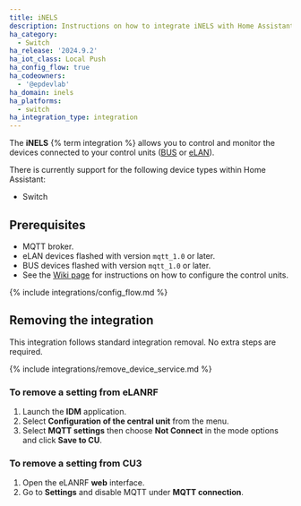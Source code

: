 ```yaml
---
title: iNELS
description: Instructions on how to integrate iNELS with Home Assistant.
ha_category:
  - Switch
ha_release: '2024.9.2'
ha_iot_class: Local Push
ha_config_flow: true
ha_codeowners:
  - '@epdevlab'
ha_domain: inels
ha_platforms:
  - switch
ha_integration_type: integration
---
```


The **iNELS** {% term integration %} allows you to control and monitor the devices connected to your control units ([BUS](https://www.elkoep.com/wired) or [eLAN](https://www.elkoep.com/wireless)).

There is currently support for the following device types within Home Assistant:

- Switch

## Prerequisites

- MQTT broker.
- eLAN devices flashed with version `mqtt_1.0` or later.
- BUS devices flashed with version `mqtt_1.0` or later.
- See the [Wiki page](https://wiki.inels.com/) for instructions on how to configure the control units.

{% include integrations/config_flow.md %}

## Removing the integration

This integration follows standard integration removal. No extra steps are required.

{% include integrations/remove_device_service.md %}

### To remove a setting from eLANRF

1. Launch the **IDM** application.
2. Select **Configuration of the central unit** from the menu.
3. Select **MQTT settings** then choose **Not Connect** in the mode options and click **Save to CU**.

### To remove a setting from CU3

1. Open the eLANRF **web** interface.
2. Go to **Settings** and disable MQTT under **MQTT connection**.
